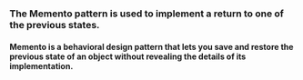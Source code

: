 ### The Memento pattern is used to implement a return to one of the previous states.
#### Memento is a behavioral design pattern that lets you save and restore the previous state of an object without revealing the details of its implementation.